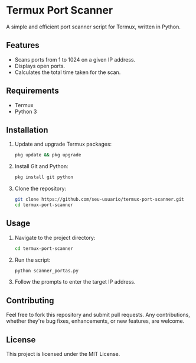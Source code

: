 # Termux Port Scanner

A simple and efficient port scanner script for Termux, written in Python.

## Features

- Scans ports from 1 to 1024 on a given IP address.
- Displays open ports.
- Calculates the total time taken for the scan.

## Requirements

- Termux
- Python 3

## Installation

1. Update and upgrade Termux packages:
    ```bash
    pkg update && pkg upgrade
    ```
2. Install Git and Python:
    ```bash
    pkg install git python
    ```
3. Clone the repository:
    ```bash
    git clone https://github.com/seu-usuario/termux-port-scanner.git
    cd termux-port-scanner
    ```

## Usage

1. Navigate to the project directory:
    ```bash
    cd termux-port-scanner
    ```
2. Run the script:
    ```bash
    python scanner_portas.py
    ```
3. Follow the prompts to enter the target IP address.

## Contributing

Feel free to fork this repository and submit pull requests. Any contributions, whether they're bug fixes, enhancements, or new features, are welcome.

## License

This project is licensed under the MIT License.
